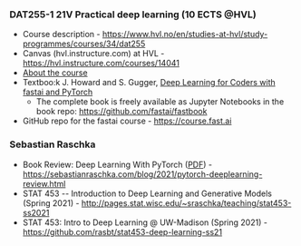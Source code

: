 
### DAT255-1 21V Practical deep learning (10 ECTS @HVL)
- Course description - https://www.hvl.no/en/studies-at-hvl/study-programmes/courses/34/dat255
- Canvas (hvl.instructure.com) at HVL - https://hvl.instructure.com/courses/14041
- [About the course](https://hvl.instructure.com/courses/14041/modules#module_51744)
- Textboo:k J. Howard and S. Gugger, [Deep Learning for Coders with fastai and PyTorch](https://www.oreilly.com/library/view/deep-learning-for/9781492045519)
   - The complete book is freely available as Jupyter Notebooks in the book repo: https://github.com/fastai/fastbook
- GitHub repo for the fastai course - https://course.fast.ai

### Sebastian Raschka

- Book Review: Deep Learning With PyTorch  ([PDF](https://pytorch.org/assets/deep-learning/Deep-Learning-with-PyTorch.pdf)) - https://sebastianraschka.com/blog/2021/pytorch-deeplearning-review.html
- STAT 453 -- Introduction to Deep Learning and Generative Models (Spring 2021) - http://pages.stat.wisc.edu/~sraschka/teaching/stat453-ss2021
- STAT 453: Intro to Deep Learning @ UW-Madison (Spring 2021) - https://github.com/rasbt/stat453-deep-learning-ss21
